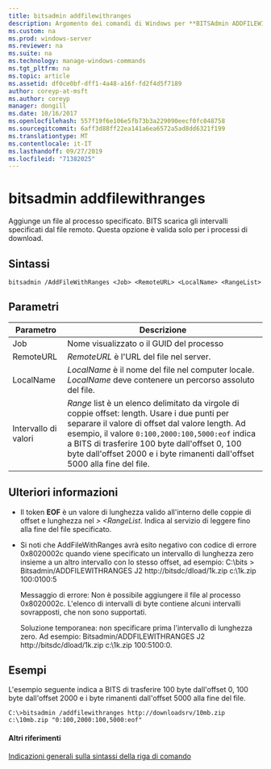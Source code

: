 ```yaml
---
title: bitsadmin addfilewithranges
description: Argomento dei comandi di Windows per **BITSAdmin ADDFILEWITHRANGES** -aggiunge un file al processo specificato. BITS scarica gli intervalli specificati dal file remoto.
ms.custom: na
ms.prod: windows-server
ms.reviewer: na
ms.suite: na
ms.technology: manage-windows-commands
ms.tgt_pltfrm: na
ms.topic: article
ms.assetid: df0ce0bf-dff1-4a48-a16f-fd2f4d5f7189
author: coreyp-at-msft
ms.author: coreyp
manager: dongill
ms.date: 10/16/2017
ms.openlocfilehash: 557f19f6e106e5fb73b3a229090eecf0fc048758
ms.sourcegitcommit: 6aff3d88ff22ea141a6ea6572a5ad8dd6321f199
ms.translationtype: MT
ms.contentlocale: it-IT
ms.lasthandoff: 09/27/2019
ms.locfileid: "71382025"
---
```

# <a name="bitsadmin-addfilewithranges"></a>bitsadmin addfilewithranges

Aggiunge un file al processo specificato. BITS scarica gli intervalli specificati dal file remoto. Questa opzione è valida solo per i processi di download.

## <a name="syntax"></a>Sintassi

```
bitsadmin /AddFileWithRanges <Job> <RemoteURL> <LocalName> <RangeList>
```

## <a name="parameters"></a>Parametri

|Parametro|Descrizione|
|---------|-----------|
|Job|Nome visualizzato o il GUID del processo|
|RemoteURL|*RemoteURL* è l'URL del file nel server.|
|LocalName|*LocalName* è il nome del file nel computer locale. *LocalName* deve contenere un percorso assoluto del file.|
|Intervallo di valori|*Range* list è un elenco delimitato da virgole di coppie offset: length. Usare i due punti per separare il valore di offset dal valore length. Ad esempio, il valore `0:100,2000:100,5000:eof` indica a BITS di trasferire 100 byte dall'offset 0, 100 byte dall'offset 2000 e i byte rimanenti dall'offset 5000 alla fine del file.|

## <a name="more-information"></a>Ulteriori informazioni

-   Il token **EOF** è un valore di lunghezza valido all'interno delle coppie di offset e lunghezza nel *> \<RangeList*. Indica al servizio di leggere fino alla fine del file specificato.
-   Si noti che AddFileWithRanges avrà esito negativo con codice di errore 0x8020002c quando viene specificato un intervallo di lunghezza zero insieme a un altro intervallo con lo stesso offset, ad esempio: C:\bits > Bitsadmin/ADDFILEWITHRANGES J2 http://bitsdc/dload/1k.zip c:\1k.zip 100:0100:5

    Messaggio di errore: Non è possibile aggiungere il file al processo 0x8020002c. L'elenco di intervalli di byte contiene alcuni intervalli sovrapposti, che non sono supportati.

    Soluzione temporanea: non specificare prima l'intervallo di lunghezza zero. Ad esempio: Bitsadmin/ADDFILEWITHRANGES J2 http://bitsdc/dload/1k.zip c:\1k.zip 100:5100:0.

## <a name="examples"></a>Esempi

L'esempio seguente indica a BITS di trasferire 100 byte dall'offset 0, 100 byte dall'offset 2000 e i byte rimanenti dall'offset 5000 alla fine del file.

```
C:\>bitsadmin /addfilewithranges http://downloadsrv/10mb.zip c:\10mb.zip "0:100,2000:100,5000:eof"
```

#### <a name="additional-references"></a>Altri riferimenti

[Indicazioni generali sulla sintassi della riga di comando](command-line-syntax-key.md)